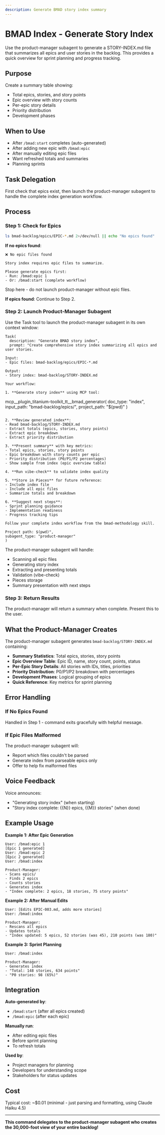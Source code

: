 ```yaml
---
description: Generate BMAD story index summary
---
```


# BMAD Index - Generate Story Index

Use the product-manager subagent to generate a STORY-INDEX.md file that summarizes all epics and user stories in the backlog. This provides a quick overview for sprint planning and progress tracking.

## Purpose

Create a summary table showing:
- Total epics, stories, and story points
- Epic overview with story counts
- Per-epic story details
- Priority distribution
- Development phases

## When to Use

- After `/bmad:start` completes (auto-generated)
- After adding new epic with `/bmad:epic`
- After manually editing epic files
- Want refreshed totals and summaries
- Planning sprints

## Task Delegation

First check that epics exist, then launch the product-manager subagent to handle the complete index generation workflow.

## Process

### Step 1: Check for Epics

```bash
ls bmad-backlog/epics/EPIC-*.md 2>/dev/null || echo "No epics found"
```

**If no epics found**:
```
❌ No epic files found

Story index requires epic files to summarize.

Please generate epics first:
- Run: /bmad:epic 1
- Or: /bmad:start (complete workflow)
```

Stop here - do not launch product-manager without epic files.

**If epics found**: Continue to Step 2.

### Step 2: Launch Product-Manager Subagent

Use the Task tool to launch the product-manager subagent in its own context window:

```
Task(
  description: "Generate BMAD story index",
  prompt: "Create comprehensive story index summarizing all epics and user stories.

Input:
- Epic files: bmad-backlog/epics/EPIC-*.md

Output:
- Story index: bmad-backlog/STORY-INDEX.md

Your workflow:

1. **Generate story index** using MCP tool:
   ```
   mcp__plugin_titanium-toolkit_tt__bmad_generator(
     doc_type: \"index\",
     input_path: \"bmad-backlog/epics/\",
     project_path: \"$(pwd)\"
   )
   ```

2. **Review generated index**:
   - Read bmad-backlog/STORY-INDEX.md
   - Extract totals (epics, stories, story points)
   - Extract epic breakdown
   - Extract priority distribution

3. **Present summary** with key metrics:
   - Total epics, stories, story points
   - Epic breakdown with story counts per epic
   - Priority distribution (P0/P1/P2 percentages)
   - Show sample from index (epic overview table)

4. **Run vibe-check** to validate index quality

5. **Store in Pieces** for future reference:
   - Include index file
   - Include all epic files
   - Summarize totals and breakdown

6. **Suggest next steps**:
   - Sprint planning guidance
   - Implementation readiness
   - Progress tracking tips

Follow your complete index workflow from the bmad-methodology skill.

Project path: $(pwd)",
  subagent_type: "product-manager"
)
```

The product-manager subagent will handle:
- Scanning all epic files
- Generating story index
- Extracting and presenting totals
- Validation (vibe-check)
- Pieces storage
- Summary presentation with next steps

### Step 3: Return Results

The product-manager will return a summary when complete. Present this to the user.

## What the Product-Manager Creates

The product-manager subagent generates `bmad-backlog/STORY-INDEX.md` containing:

- **Summary Statistics**: Total epics, stories, story points
- **Epic Overview Table**: Epic ID, name, story count, points, status
- **Per-Epic Story Details**: All stories with IDs, titles, priorities
- **Priority Distribution**: P0/P1/P2 breakdown with percentages
- **Development Phases**: Logical grouping of epics
- **Quick Reference**: Key metrics for sprint planning

## Error Handling

### If No Epics Found

Handled in Step 1 - command exits gracefully with helpful message.

### If Epic Files Malformed

The product-manager subagent will:
- Report which files couldn't be parsed
- Generate index from parseable epics only
- Offer to help fix malformed files

## Voice Feedback

Voice announces:
- "Generating story index" (when starting)
- "Story index complete: {{N}} epics, {{M}} stories" (when done)

## Example Usage

**Example 1: After Epic Generation**
```
User: /bmad:epic 1
[Epic 1 generated]
User: /bmad:epic 2
[Epic 2 generated]
User: /bmad:index

Product-Manager:
- Scans epics/
- Finds 2 epics
- Counts stories
- Generates index
- "Index complete: 2 epics, 18 stories, 75 story points"
```

**Example 2: After Manual Edits**
```
User: [Edits EPIC-003.md, adds more stories]
User: /bmad:index

Product-Manager:
- Rescans all epics
- Updates totals
- "Index updated: 5 epics, 52 stories (was 45), 210 points (was 180)"
```

**Example 3: Sprint Planning**
```
User: /bmad:index

Product-Manager:
- Generates index
- "Total: 148 stories, 634 points"
- "P0 stories: 98 (65%)"
```

## Integration

**Auto-generated by**:
- `/bmad:start` (after all epics created)
- `/bmad:epic` (after each epic)

**Manually run**:
- After editing epic files
- Before sprint planning
- To refresh totals

**Used by**:
- Project managers for planning
- Developers for understanding scope
- Stakeholders for status updates

## Cost

Typical cost: ~$0.01 (minimal - just parsing and formatting, using Claude Haiku 4.5)

---

**This command delegates to the product-manager subagent who creates the 30,000-foot view of your entire backlog!**
